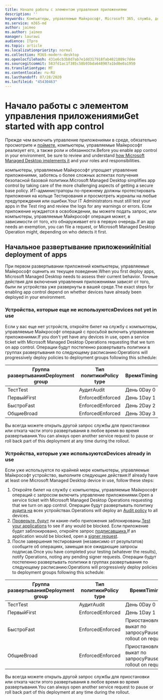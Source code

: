 ```yaml
---
title: Начало работы с элементом управления приложениями
description: ''
keywords: Компьютеры, управляемые Майкрософт, Microsoft 365, служба, документация
ms.service: m365-md
author: jaimeo
ms.author: jaimeo
manager: laurawi
audience: ITpro
ms.topic: article
ms.localizationpriority: normal
ms.collection: M365-modern-desktop
ms.openlocfilehash: 431e6cb3b8d7ab7e1dd317918fab4821889c7d4e
ms.sourcegitcommit: 583fd1ac1f385c58b93bda648907a1bd8e0a1950
ms.translationtype: MT
ms.contentlocale: ru-RU
ms.lasthandoff: 07/28/2020
ms.locfileid: "45430463"
---
```

# <a name="get-started-with-app-control"></a><span data-ttu-id="44c43-103">Начало работы с элементом управления приложениями</span><span class="sxs-lookup"><span data-stu-id="44c43-103">Get started with app control</span></span>

<span data-ttu-id="44c43-104">Прежде чем включить управление приложениями в среде, обязательно просмотрите и [поймете,](../service-description/app-control.md) компьютеры, управляемые Майкрософт реализует его, а также роли и обязанности.</span><span class="sxs-lookup"><span data-stu-id="44c43-104">Before you enable app control in your environment, be sure to review and understand [how Microsoft Managed Desktop implements it](../service-description/app-control.md) and your roles and responsibilities.</span></span>

<span data-ttu-id="44c43-105">компьютеры, управляемые Майкрософт упрощает управление приложениями, заботясь о более сложных аспектах получения безопасной базовой политики.</span><span class="sxs-lookup"><span data-stu-id="44c43-105">Microsoft Managed Desktop simplifies app control by taking care of the more challenging aspects of getting a secure base policy.</span></span> <span data-ttu-id="44c43-106">ИТ-администраторы по-прежнему должны протестировать приложения на кольце Тестирования и просмотреть журналы на любые предупреждения или ошибки.</span><span class="sxs-lookup"><span data-stu-id="44c43-106">Your IT Administrators must still test your apps in the Test ring and review the logs for any warnings or errors.</span></span> <span data-ttu-id="44c43-107">Если приложение нуждается в освобождении, вы можете подать запрос, или компьютеры, управляемые Майкрософт операция может, в зависимости от того, кто обнаруживает его в первую очередь.</span><span class="sxs-lookup"><span data-stu-id="44c43-107">If an app needs an exemption, you can file a request, or Microsoft Managed Desktop Operation might, depending on who detects it first.</span></span>

## <a name="initial-deployment-of-apps"></a><span data-ttu-id="44c43-108">Начальное развертывание приложений</span><span class="sxs-lookup"><span data-stu-id="44c43-108">Initial deployment of apps</span></span>

<span data-ttu-id="44c43-109">При первом развертывании приложений компьютеры, управляемые Майкрософт оценить их текущее поведение.</span><span class="sxs-lookup"><span data-stu-id="44c43-109">When you first deploy apps, Microsoft Managed Desktop needs to assess their current behavior.</span></span> <span data-ttu-id="44c43-110">Точные действия для включения управления приложениями зависят от того, были ли устройства уже развернуты в вашей среде.</span><span class="sxs-lookup"><span data-stu-id="44c43-110">The exact steps for enabling app control depend on whether devices have already been deployed in your environment.</span></span>

### <a name="devices-not-yet-in-use"></a><span data-ttu-id="44c43-111">Устройства, которые еще не используются</span><span class="sxs-lookup"><span data-stu-id="44c43-111">Devices not yet in use</span></span>

<span data-ttu-id="44c43-112">Если у вас еще нет устройств, откройте билет на службу с компьютеры, управляемые Майкрософт операций с просьбой включить управление приложениями.</span><span class="sxs-lookup"><span data-stu-id="44c43-112">If you don't yet have any devices in use, open a service ticket with Microsoft Managed Desktop Operations requesting that we turn on app control.</span></span> <span data-ttu-id="44c43-113">Операции будут постепенно развертывать политики в группах развертывания по следующему расписанию:</span><span class="sxs-lookup"><span data-stu-id="44c43-113">Operations will progressively deploy policies to deployment groups following this schedule:</span></span>

|<span data-ttu-id="44c43-114">Группа развертывания</span><span class="sxs-lookup"><span data-stu-id="44c43-114">Deployment group</span></span>  |<span data-ttu-id="44c43-115">Тип политики</span><span class="sxs-lookup"><span data-stu-id="44c43-115">Policy type</span></span>  |<span data-ttu-id="44c43-116">Время</span><span class="sxs-lookup"><span data-stu-id="44c43-116">Timing</span></span>  |
|---------|---------|---------|
|<span data-ttu-id="44c43-117">Тест</span><span class="sxs-lookup"><span data-stu-id="44c43-117">Test</span></span>     |  <span data-ttu-id="44c43-118">Аудит</span><span class="sxs-lookup"><span data-stu-id="44c43-118">Audit</span></span>       |  <span data-ttu-id="44c43-119">День 0</span><span class="sxs-lookup"><span data-stu-id="44c43-119">Day 0</span></span>       |
|<span data-ttu-id="44c43-120">Первый</span><span class="sxs-lookup"><span data-stu-id="44c43-120">First</span></span>     | <span data-ttu-id="44c43-121">Enforced</span><span class="sxs-lookup"><span data-stu-id="44c43-121">Enforced</span></span>        | <span data-ttu-id="44c43-122">День 1</span><span class="sxs-lookup"><span data-stu-id="44c43-122">Day 1</span></span>        |
|<span data-ttu-id="44c43-123">Быстро</span><span class="sxs-lookup"><span data-stu-id="44c43-123">Fast</span></span>     | <span data-ttu-id="44c43-124">Enforced</span><span class="sxs-lookup"><span data-stu-id="44c43-124">Enforced</span></span>        |  <span data-ttu-id="44c43-125">День 2</span><span class="sxs-lookup"><span data-stu-id="44c43-125">Day 2</span></span>       |
|<span data-ttu-id="44c43-126">Общие</span><span class="sxs-lookup"><span data-stu-id="44c43-126">Broad</span></span>     | <span data-ttu-id="44c43-127">Enforced</span><span class="sxs-lookup"><span data-stu-id="44c43-127">Enforced</span></span>        |  <span data-ttu-id="44c43-128">День 3</span><span class="sxs-lookup"><span data-stu-id="44c43-128">Day 3</span></span>       |

<span data-ttu-id="44c43-129">Вы всегда можете открыть другой запрос службы для приостановки или отката части этого развертывания в любое время во время развертывания.</span><span class="sxs-lookup"><span data-stu-id="44c43-129">You can always open another service request to pause or roll back part of this deployment at any time during the rollout.</span></span>

### <a name="devices-already-in-use"></a><span data-ttu-id="44c43-130">Устройства, которые уже используются</span><span class="sxs-lookup"><span data-stu-id="44c43-130">Devices already in use</span></span>

<span data-ttu-id="44c43-131">Если уже используется по крайней мере компьютеры, управляемые Майкрософт устройство, выполните следующие действия:</span><span class="sxs-lookup"><span data-stu-id="44c43-131">If already have at least one Microsoft Managed Desktop device in use, follow these steps:</span></span>

1. <span data-ttu-id="44c43-132">Откройте билет на службу с компьютеры, управляемые Майкрософт операций с запросом включить управление приложениями.</span><span class="sxs-lookup"><span data-stu-id="44c43-132">Open a service ticket with Microsoft Managed Desktop Operations requesting that we turn on app control.</span></span> <span data-ttu-id="44c43-133">Операции будут развертывать политику [аудита на](../service-description/app-control.md#audit-policy) всех устройствах.</span><span class="sxs-lookup"><span data-stu-id="44c43-133">Operations will deploy an [Audit policy](../service-description/app-control.md#audit-policy) to all devices.</span></span>
2. <span data-ttu-id="44c43-134">[Проверьте, будут](../working-with-managed-desktop/work-with-app-control.md#add-a-new-app) ли какие-либо приложения заблокированы.</span><span class="sxs-lookup"><span data-stu-id="44c43-134">[Test your applications](../working-with-managed-desktop/work-with-app-control.md#add-a-new-app) to see if any would be blocked.</span></span> <span data-ttu-id="44c43-135">Если приложение будет заблокировано, откройте запрос [подписавщика.](../working-with-managed-desktop/work-with-app-control.md#add-or-remove-a-trusted-signer)</span><span class="sxs-lookup"><span data-stu-id="44c43-135">If an application would be blocked, open a [signer request](../working-with-managed-desktop/work-with-app-control.md#add-or-remove-a-trusted-signer).</span></span> 
3. <span data-ttu-id="44c43-136">После завершения тестирования (независимо от результатов) сообщите об операциях, замещая все ожидающие запросы подписав.</span><span class="sxs-lookup"><span data-stu-id="44c43-136">Once you have completed your testing (whatever the results), notify Operations, noting any pending signer requests.</span></span> <span data-ttu-id="44c43-137">Операции будут постепенно развертывать политики в группах развертывания по следующему расписанию:</span><span class="sxs-lookup"><span data-stu-id="44c43-137">Operations will progressively deploy policies to deployment groups following this schedule:</span></span>

|<span data-ttu-id="44c43-138">Группа развертывания</span><span class="sxs-lookup"><span data-stu-id="44c43-138">Deployment group</span></span>  |<span data-ttu-id="44c43-139">Тип политики</span><span class="sxs-lookup"><span data-stu-id="44c43-139">Policy type</span></span>  |<span data-ttu-id="44c43-140">Время</span><span class="sxs-lookup"><span data-stu-id="44c43-140">Timing</span></span>  |
|---------|---------|---------|
|<span data-ttu-id="44c43-141">Тест</span><span class="sxs-lookup"><span data-stu-id="44c43-141">Test</span></span>     |  <span data-ttu-id="44c43-142">Аудит</span><span class="sxs-lookup"><span data-stu-id="44c43-142">Audit</span></span>       |  <span data-ttu-id="44c43-143">День 0</span><span class="sxs-lookup"><span data-stu-id="44c43-143">Day 0</span></span>       |
|<span data-ttu-id="44c43-144">Первый</span><span class="sxs-lookup"><span data-stu-id="44c43-144">First</span></span>     | <span data-ttu-id="44c43-145">Enforced</span><span class="sxs-lookup"><span data-stu-id="44c43-145">Enforced</span></span>        | <span data-ttu-id="44c43-146">День 1</span><span class="sxs-lookup"><span data-stu-id="44c43-146">Day 1</span></span>        |
|<span data-ttu-id="44c43-147">Быстро</span><span class="sxs-lookup"><span data-stu-id="44c43-147">Fast</span></span>     | <span data-ttu-id="44c43-148">Enforced</span><span class="sxs-lookup"><span data-stu-id="44c43-148">Enforced</span></span>        |  <span data-ttu-id="44c43-149">Приостановлено, выкат по запросу</span><span class="sxs-lookup"><span data-stu-id="44c43-149">Paused, rollout on request</span></span>       |
|<span data-ttu-id="44c43-150">Общие</span><span class="sxs-lookup"><span data-stu-id="44c43-150">Broad</span></span>     | <span data-ttu-id="44c43-151">Enforced</span><span class="sxs-lookup"><span data-stu-id="44c43-151">Enforced</span></span>        |  <span data-ttu-id="44c43-152">Приостановлено, выкат по запросу</span><span class="sxs-lookup"><span data-stu-id="44c43-152">Paused, rollout on request</span></span>       |

<span data-ttu-id="44c43-153">Вы всегда можете открыть другой запрос службы для приостановки или отката части этого развертывания в любое время во время развертывания.</span><span class="sxs-lookup"><span data-stu-id="44c43-153">You can always open another service request to pause or roll back part of this deployment at any time during the rollout.</span></span>



